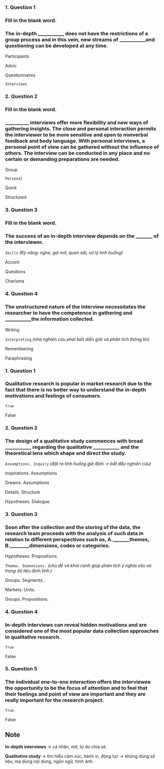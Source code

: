 ### 1. Question 1
### Fill in the blank word. 

### The in-depth ___________ does not have the restrictions of a group process and in this vein, new streams of ___________and questioning can be developed at any time.   

Participants

Advic

Questionnaires

``Interviews``



### 2. Question 2
### Fill in the blank word. 

### __________ interviews offer more flexibility and new ways of gathering insights. The close and personal interaction permits the interviewer to be more sensitive and open to nonverbal feedback and body language. With personal interviews, a personal point of view can be gathered without the influence of others. The interview can be conducted in any place and no certain or demanding preparations are needed. 


Group  

``Personal``

Quick

Structured



### 3. Question 3
### Fill in the blank word. 

### The success of an in-depth interview depends on the _______ of the interviewer. 


``Skills``
_(Kỹ năng: nghe, gợi mở, quan sát, xử lý tình huống)_

Accent

Questions

Charisma



### 4. Question 4
### The unstructured nature of the interview necessitates the researcher to have the competence in gathering and ___________the information collected. 


Writing

``Interpreting``
_(nha nghiên cứu phải biết diễn giải và phân tích thông tin)_

Remembering

Paraphrasing



### 1. Question 1
### Qualitative research is popular in market research due to the fact that there is no better way to understand the in-depth motivations and feelings of consumers.


``True``


False 



### 2. Question 2
### The design of a qualitative study commences with broad ___________ regarding the qualitative ___________ and the theoretical lens which shape and direct the study.

``Assumptions. Inquiry``
_(đặt ra tình huống giả định -> bắt đầu nghiên cứu)_

Inspirations. Assumptions

Dreams. Assumptions

Details. Structure

Hypotheses. Dialogue.




### 3. Question 3
### Soon after the collection and the storing of the data, the research team proceeds with the analysis of such data in relation to different perspectives such as, A._______themes, B.________dimensions, codes or categories.

Hypotheses. Propositions.

``Themes. Dimensions.``
_(chủ đề và khía cạnh giúp phân tích ý nghĩa sâu xa trong dữ liệu định tính.)_

Groups. Segments.

Markets. Units.

Groups. Propositions.




### 4. Question 4
### In-depth interviews can reveal hidden motivations and are considered one of the most popular data collection approaches in qualitative research.

``True``

False 





### 5. Question 5
### The individual one-to-one interaction offers the interviewee the opportunity to be the focus of attention and to feel that their feelings and point of view are important and they are really important for the research project. 

``True``

False 


## Note
**In-depth interviews** → cá nhân, mở, tự do chia sẻ.

**Qualitative study** → tìm hiểu cảm xúc, hành vi, động lực → không dùng số liệu, mà dùng nội dung, ngôn ngữ, hình ảnh.


